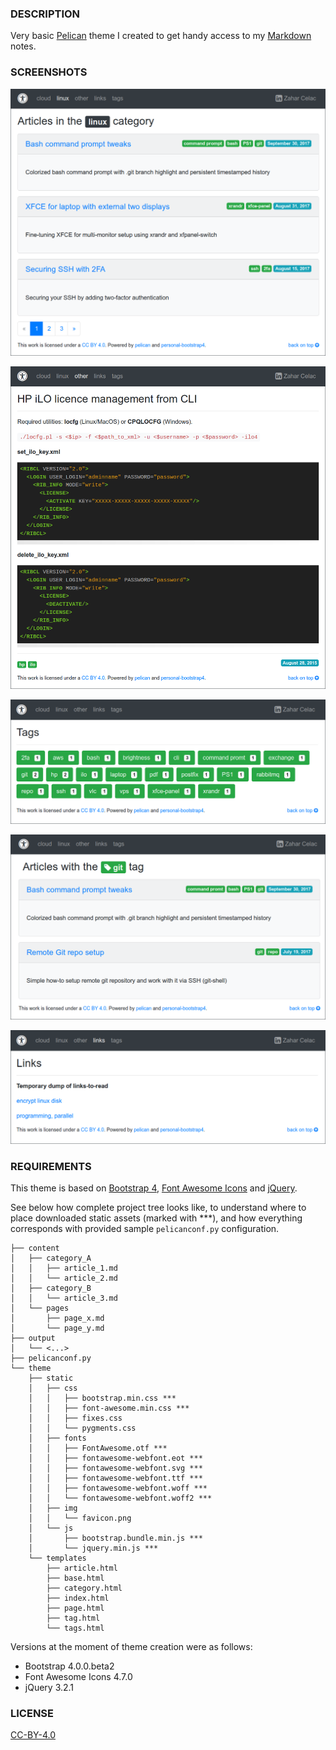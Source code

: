 ### DESCRIPTION

Very basic [Pelican](https://github.com/getpelican/pelican) theme I created to get handy access to my [Markdown](https://daringfireball.net/projects/markdown/) notes.

### SCREENSHOTS

![List of articles (by category)](./screenshot_articles_by_category.png)

![Article](./screenshot_article.png)

![List of tags](./screenshot_tags_list.png)

![List of articles (by tag)](./screenshot_articles_by_tag.png)

![Standalone page](./screenshot_page.png)

### REQUIREMENTS

This theme is based on [Bootstrap 4](https://getbootstrap.com/), [Font Awesome Icons](http://fontawesome.io/) and [jQuery](https://jquery.com/).

See below how complete project tree looks like, to understand where to place downloaded static assets (marked with ***), and how everything corresponds with provided sample `pelicanconf.py` configuration.

```
├── content
│   ├── category_A
│   │   ├── article_1.md
│   │   └── article_2.md
│   ├── category_B
│   │   └── article_3.md
│   └── pages
│       ├── page_x.md
│       └── page_y.md
├── output
│   └── <...>
├── pelicanconf.py
└── theme
    ├── static
    │   ├── css
    │   │   ├── bootstrap.min.css ***
    │   │   ├── font-awesome.min.css ***
    │   │   ├── fixes.css
    │   │   └── pygments.css
    │   ├── fonts
    │   │   ├── FontAwesome.otf ***
    │   │   ├── fontawesome-webfont.eot ***
    │   │   ├── fontawesome-webfont.svg ***
    │   │   ├── fontawesome-webfont.ttf ***
    │   │   ├── fontawesome-webfont.woff ***
    │   │   └── fontawesome-webfont.woff2 ***
    │   ├── img
    │   │   └── favicon.png
    │   └── js
    │       ├── bootstrap.bundle.min.js ***
    │       └── jquery.min.js ***
    └── templates
        ├── article.html
        ├── base.html
        ├── category.html
        ├── index.html
        ├── page.html
        ├── tag.html
        └── tags.html
```

Versions at the moment of theme creation were as follows:

- Bootstrap 4.0.0.beta2
- Font Awesome Icons 4.7.0
- jQuery 3.2.1

### LICENSE

[CC-BY-4.0](https://creativecommons.org/licenses/by/4.0/)